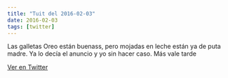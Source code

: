 ```yaml
---
title: "Tuit del 2016-02-03"
date: 2016-02-03
tags: [twitter]
---
```


Las galletas Oreo están buenass, pero mojadas en leche están ya de puta madre. Ya lo decía el anuncio y yo sin hacer caso. Más vale tarde



[Ver en Twitter](https://twitter.com/i/web/status/695015079805370372)
